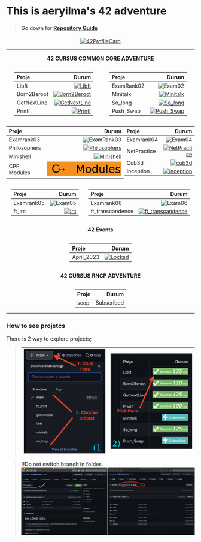 # **This is aeryilma's 42 adventure**

> #### Go down for [Repository Guide](#how-to-see-projetcs)

<p align="center">
<a href="https://github.com/JaeSeoKim/badge42"><img src="https://badge.mediaplus.ma/starryblue/aeryilma?1337Badge=off&UM6P=off" alt="42ProfileCard"/></a>
</p>

<table width="100%" align="center">
<tr style="display:flex; justify-content:space-around; paddind:0;">
<td colspan="2" style="padding:0; margin:0; text-align:center;">

**42 CURSUS COMMON CORE ADVENTURE**

</td></tr>
<tr style="display:flex; justify-content:space-around; paddind:0;">
<td style="padding:0; margin:0;">

| Proje | Durum |
| :-	|	-:	|
| Libft | [![Libft](https://badge42.vercel.app/api/v2/cl2clcq4c016009l8uaoijwh3/project/2473081)](https://github.com/kuvarti/42MainWorks/tree/libft)|
| Born2Beroot| [![Born2Beroot](https://badge42.vercel.app/api/v2/cl2clcq4c016009l8uaoijwh3/project/2511701)](https://github.com/kuvarti/42MainWorks/tree/born2beroot)|
| GetNextLine| [![GetNextLine](https://badge42.vercel.app/api/v2/cl2clcq4c016009l8uaoijwh3/project/2510999)](https://github.com/kuvarti/42MainWorks/tree/getnextline)|
| Printf| [![Printf](https://badge42.vercel.app/api/v2/cl2clcq4c016009l8uaoijwh3/project/2511000)](https://github.com/kuvarti/42MainWorks/tree/ft_prinf)|

</td><td style="padding:0; margin:0;">

| Proje | Durum |
| :-	|	-:	|
| ExamRank02| ![Exam02](https://badge42.vercel.app/api/v2/cl2clcq4c016009l8uaoijwh3/project/2587909)|
| Minitalk| [![Minitalk](https://badge42.vercel.app/api/v2/cl2clcq4c016009l8uaoijwh3/project/2556287)](https://github.com/kuvarti/42MainWorks/tree/minitalk)|
| So_long| [![So_long](https://badge42.vercel.app/api/v2/cl2clcq4c016009l8uaoijwh3/project/2538270)](https://github.com/kuvarti/42MainWorks/tree/so_long)|
| Push_Swap| [![Push_Swap](https://badge42.vercel.app/api/v2/cl2clcq4c016009l8uaoijwh3/project/2538179)](https://github.com/kuvarti/42MainWorks/tree/push_swap)|

</td></tr>
<tr style="display:flex; justify-content:space-around; paddind:0;">
<td style="padding:0; margin:0;">

|Proje| Durum|
|:-|-:|
|Examrank03|![ExamRank03](https://badge42.vercel.app/api/v2/cl2clcq4c016009l8uaoijwh3/project/2706749)|
| Philosophers | [![Philosophers](https://badge42.vercel.app/api/v2/cl2clcq4c016009l8uaoijwh3/project/2706478)](https://github.com/kuvarti/42MainWorks/tree/philosophers)|
|Minishell| [![Minishell](https://badge42.vercel.app/api/v2/cl2clcq4c016009l8uaoijwh3/project/2710052)](https://github.com/kuvarti/minishell) |
|CPP Modules|  [![Philosophers](./img/cppmodules.svg)](https://github.com/kuvarti/42MainWorks/tree/cpp-modules)|

</td><td style="padding:0; margin:0;">

|Proje| Durum|
|:-|-:|
|Examrank04| ![Exam04](https://badge42.vercel.app/api/v2/cl2clcq4c016009l8uaoijwh3/project/2933439)|
|NetPractice| [![NetPractice](https://badge42.vercel.app/api/v2/cl2clcq4c016009l8uaoijwh3/project/2925584)](https://github.com/kuvarti/42MainWorks/tree/net-practice)|
|Cub3d| [![cub3d](https://badge42.vercel.app/api/v2/cl2clcq4c016009l8uaoijwh3/project/2927486)](https://github.com/kuvarti/42MainWorks/tree/cub3d) |
|Inception| [![inception](https://badge42.vercel.app/api/v2/cl2clcq4c016009l8uaoijwh3/project/3032913)](https://github.com/kuvarti/42MainWorks/tree/inception) |

</td></tr>
<tr style="display:flex; justify-content:space-around; paddind:0;">
<td style="padding:0; margin:0;">

|Proje| Durum|
|:-|-:|
| Examrank05 | ![Exam05](https://badge42.vercel.app/api/v2/cl2clcq4c016009l8uaoijwh3/project/3022646) |
| ft_irc | [![irc](https://badge42.vercel.app/api/v2/cl2clcq4c016009l8uaoijwh3/project/3052284)](https://github.com/kuvarti/irc_server) |

</td><td style="padding:0; margin:0;">

|Proje| Durum|
|:-|-:|
| Examrank06 | ![Exam06](https://badge42.vercel.app/api/v2/cl2clcq4c016009l8uaoijwh3/project/3078832) |
| ft_transcandence| [![ft_transcandence](https://badge42.vercel.app/api/v2/cl2clcq4c016009l8uaoijwh3/project/3189924)](https://github.com/kuvarti/ft-Transcendence) |

</td></tr>
<tr style="display:flex; justify-content:space-around; paddind:0;">
<td colspan="2" style="padding:0; margin:0; text-align:center;">

**42 Events**

</td></tr>
<tr style="display:flex; justify-content:space-around; paddind:0;">
<td colspan="2" style="padding:0; margin:0; text-align:center;">

|Proje| Durum|
|:-|-:|
| April_2023 | [![Locked](https://badge42.vercel.app/api/v2/cl2clcq4c016009l8uaoijwh3/project/3052340)](https://github.com/kuvarti/42MainWorks/tree/event_april_2023) |

</td></tr>
<tr style="display:flex; justify-content:space-around; paddind:0;">
<td colspan="2" style="padding:0; margin:0; text-align:center;">

**42 CURSUS RNCP ADVENTURE**

</td></tr>

<tr style="display:flex; justify-content:space-around; paddind:0;">
<td colspan="2" style="padding:0; margin:0; text-align:center;">

|Proje| Durum|
|:-|-:|
| scop | Subscribed |

</td></tr>
</table>

### **How to see projetcs**
There is 2 way to explore projects;

>|![](./img/howto.png)|![](./img/howto2.png)|
>|:-|-:|

> **!!Do not switch branch in folder.**
![notto](./img/example.png)
